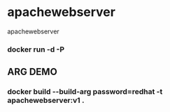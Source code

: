 # apachewebserver
apachewebserver

### docker run -d -P <imagename> 
## ARG DEMO
### docker build --build-arg password=redhat -t apachewebserver:v1 . 


